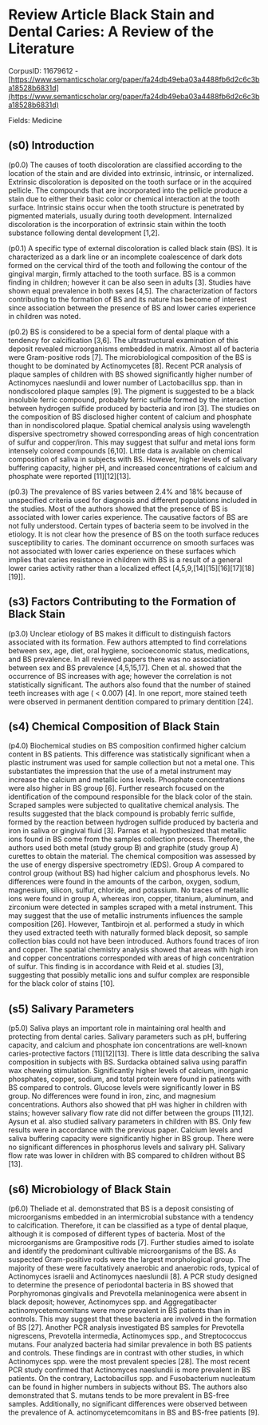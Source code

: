 # Review Article Black Stain and Dental Caries: A Review of the Literature

CorpusID: 11679612 - [https://www.semanticscholar.org/paper/fa24db49eba03a4488fb6d2c6c3ba18528b6831d](https://www.semanticscholar.org/paper/fa24db49eba03a4488fb6d2c6c3ba18528b6831d)

Fields: Medicine

## (s0) Introduction
(p0.0) The causes of tooth discoloration are classified according to the location of the stain and are divided into extrinsic, intrinsic, or internalized. Extrinsic discoloration is deposited on the tooth surface or in the acquired pellicle. The compounds that are incorporated into the pellicle produce a stain due to either their basic color or chemical interaction at the tooth surface. Intrinsic stains occur when the tooth structure is penetrated by pigmented materials, usually during tooth development. Internalized discoloration is the incorporation of extrinsic stain within the tooth substance following dental development [1,2].

(p0.1) A specific type of external discoloration is called black stain (BS). It is characterized as a dark line or an incomplete coalescence of dark dots formed on the cervical third of the tooth and following the contour of the gingival margin, firmly attached to the tooth surface. BS is a common finding in children; however it can be also seen in adults [3]. Studies have shown equal prevalence in both sexes [4,5]. The characterization of factors contributing to the formation of BS and its nature has become of interest since association between the presence of BS and lower caries experience in children was noted.

(p0.2) BS is considered to be a special form of dental plaque with a tendency for calcification [3,6]. The ultrastructural examination of this deposit revealed microorganisms embedded in matrix. Almost all of bacteria were Gram-positive rods [7]. The microbiological composition of the BS is thought to be dominated by Actinomycetes [8]. Recent PCR analysis of plaque samples of children with BS showed significantly higher number of Actinomyces naeslundii and lower number of Lactobacillus spp. than in nondiscolored plaque samples [9]. The pigment is suggested to be a black insoluble ferric compound, probably ferric sulfide formed by the interaction between hydrogen sulfide produced by bacteria and iron [3]. The studies on the composition of BS disclosed higher content of calcium and phosphate than in nondiscolored plaque. Spatial chemical analysis using wavelength dispersive spectrometry showed corresponding areas of high concentration of sulfur and copper/iron. This may suggest that sulfur and metal ions form intensely colored compounds [6,10]. Little data is available on chemical composition of saliva in subjects with BS. However, higher levels of salivary buffering capacity, higher pH, and increased concentrations of calcium and phosphate were reported [11][12][13].

(p0.3) The prevalence of BS varies between 2.4% and 18% because of unspecified criteria used for diagnosis and different populations included in the studies. Most of the authors showed that the presence of BS is associated with lower caries experience. The causative factors of BS are not fully understood. Certain types of bacteria seem to be involved in the etiology. It is not clear how the presence of BS on the tooth surface reduces susceptibility to caries. The dominant occurrence on smooth surfaces was not associated with lower caries experience on these surfaces which implies that caries resistance in children with BS is a result of a general lower caries activity rather than a localized effect [4,5,9,[14][15][16][17][18][19]].
## (s3) Factors Contributing to the Formation of Black Stain
(p3.0) Unclear etiology of BS makes it difficult to distinguish factors associated with its formation. Few authors attempted to find correlations between sex, age, diet, oral hygiene, socioeconomic status, medications, and BS prevalence. In all reviewed papers there was no association between sex and BS prevalence [4,5,15,17]. Chen et al. showed that the occurrence of BS increases with age; however the correlation is not statistically significant. The authors also found that the number of stained teeth increases with age ( < 0.007) [4]. In one report, more stained teeth were observed in permanent dentition compared to primary dentition [24].
## (s4) Chemical Composition of Black Stain
(p4.0) Biochemical studies on BS composition confirmed higher calcium content in BS patients. This difference was statistically significant when a plastic instrument was used for sample collection but not a metal one. This substantiates the impression that the use of a metal instrument may increase the calcium and metallic ions levels. Phosphate concentrations were also higher in BS group [6]. Further research focused on the identification of the compound responsible for the black color of the stain. Scraped samples were subjected to qualitative chemical analysis. The results suggested that the black compound is probably ferric sulfide, formed by the reaction between hydrogen sulfide produced by bacteria and iron in saliva or gingival fluid [3]. Parnas et al. hypothesized that metallic ions found in BS come from the samples collection process. Therefore, the authors used both metal (study group B) and graphite (study group A) curettes to obtain the material. The chemical composition was assessed by the use of energy dispersive spectrometry (EDS). Group A compared to control group (without BS) had higher calcium and phosphorus levels. No differences were found in the amounts of the carbon, oxygen, sodium, magnesium, silicon, sulfur, chloride, and potassium. No traces of metallic ions were found in group A, whereas iron, copper, titanium, aluminum, and zirconium were detected in samples scraped with a metal instrument. This may suggest that the use of metallic instruments influences the sample composition [26]. However, Tantbirojn et al. performed a study in which they used extracted teeth with naturally formed black deposit, so sample collection bias could not have been introduced. Authors found traces of iron and copper. The spatial chemistry analysis showed that areas with high iron and copper concentrations corresponded with areas of high concentration of sulfur. This finding is in accordance with Reid et al. studies [3], suggesting that possibly metallic ions and sulfur complex are responsible for the black color of stains [10].
## (s5) Salivary Parameters
(p5.0) Saliva plays an important role in maintaining oral health and protecting from dental caries. Salivary parameters such as pH, buffering capacity, and calcium and phosphate ion concentrations are well-known caries-protective factors [11][12][13]. There is little data describing the saliva composition in subjects with BS. Surdacka obtained saliva using paraffin wax chewing stimulation. Significantly higher levels of calcium, inorganic phosphates, copper, sodium, and total protein were found in patients with BS compared to controls. Glucose levels were significantly lower in BS group. No differences were found in iron, zinc, and magnesium concentrations. Authors also showed that pH was higher in children with stains; however salivary flow rate did not differ between the groups [11,12]. Aysun et al. also studied salivary parameters in children with BS. Only few results were in accordance with the previous paper. Calcium levels and saliva buffering capacity were significantly higher in BS group. There were no significant differences in phosphorus levels and salivary pH. Salivary flow rate was lower in children with BS compared to children without BS [13].
## (s6) Microbiology of Black Stain
(p6.0) Theliade et al. demonstrated that BS is a deposit consisting of microorganisms embedded in an intermicrobial substance with a tendency to calcification. Therefore, it can be classified as a type of dental plaque, although it is composed of different types of bacteria. Most of the microorganisms are Grampositive rods [7]. Further studies aimed to isolate and identify the predominant cultivable microorganisms of the BS. As suspected Gram-positive rods were the largest morphological group. The majority of these were facultatively anaerobic and anaerobic rods, typical of Actinomyces israelii and Actinomyces naeslundii [8]. A PCR study designed to determine the presence of periodontal bacteria in BS showed that Porphyromonas gingivalis and Prevotella melaninogenica were absent in black deposit; however, Actinomyces spp. and Aggregatibacter actinomycetemcomitans were more prevalent in BS patients than in controls. This may suggest that these bacteria are involved in the formation of BS [27]. Another PCR analysis investigated BS samples for Prevotella nigrescens, Prevotella intermedia, Actinomyces spp., and Streptococcus mutans. Four analyzed bacteria had similar prevalence in both BS patients and controls. These findings are in contrast with other studies, in which Actinomyces spp. were the most prevalent species [28]. The most recent PCR study confirmed that Actinomyces naeslundii is more prevalent in BS patients. On the contrary, Lactobacillus spp. and Fusobacterium nucleatum can be found in higher numbers in subjects without BS. The authors also demonstrated that S. mutans tends to be more prevalent in BS-free samples. Additionally, no significant differences were observed between the prevalence of A. actinomycetemcomitans in BS and BS-free patients [9].

